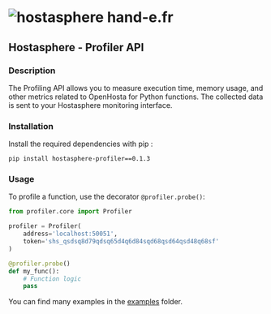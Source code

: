 # ![hostasphere](https://avatars.githubusercontent.com/u/164780978?s=30 "logo") hand-e.fr

## Hostasphere - Profiler API

### Description
The Profiling API allows you to measure execution time, memory usage, 
and other metrics related to OpenHosta for Python functions. 
The collected data is sent to your Hostasphere monitoring interface.

### Installation
Install the required dependencies with pip :
```schell
pip install hostasphere-profiler==0.1.3
```

### Usage
To profile a function, use the decorator `@profiler.probe()`:

```python
from profiler.core import Profiler

profiler = Profiler(
    address='localhost:50051',
    token='shs_qsdsq8d79qdsq65d4q6d84sqd68qsd64qsd48q68sf'
)

@profiler.probe()
def my_func():
    # Function logic
    pass
```
You can find many examples in the [examples](https://github.com/hand-e-fr/hostasphere/tree/main/api/python3/examples) folder.
